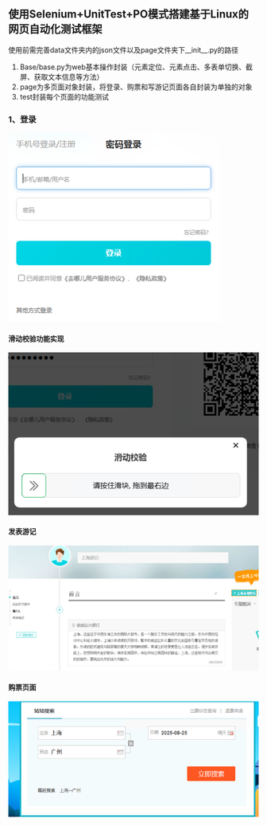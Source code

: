 ## 使用Selenium+UnitTest+PO模式搭建基于Linux的网页自动化测试框架
使用前需完善data文件夹内的json文件以及page文件夹下__init__.py的路径
1. Base/base.py为web基本操作封装（元素定位、元素点击、多表单切换、截屏、获取文本信息等方法）
2. page为多页面对象封装，将登录、购票和写游记页面各自封装为单独的对象
3. test封装每个页面的功能测试
###  1、登录
![login](image/test_login.png)
#### 滑动校验功能实现

![trag](image/test_trag.png)
#### 发表游记
![publish](image/test_publish.png)
#### 购票页面
![buyticket](image/test_buyticket.png)
